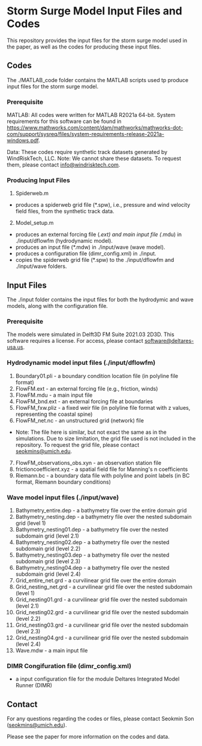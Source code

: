 # Storm Surge Model Input Files and Codes

This repository provides the input files for the storm surge model used in the paper, as well as the codes for producing these input files.


## Codes

The ./MATLAB_code folder contains the MATLAB scripts used tp produce input files for the storm surge model.

### Prerequisite

MATLAB: 
All codes were written for MATLAB R2021a 64-bit. System requirements for this software can be found in https://www.mathworks.com/content/dam/mathworks/mathworks-dot-com/support/sysreq/files/system-requirements-release-2021a-windows.pdf.

Data:
These codes require synthetic track datasets generated by WindRiskTech, LLC.
Note: We cannot share these datasets. To request them, please contact info@windrisktech.com.

### Producing Input Files

1. Spiderweb.m
- produces a spiderweb grid file (*.spw), i.e., pressure and wind velocity field files, from the synthetic track data.
2. Model_setup.m
- produces an external forcing file (*.ext) and main input file (*.mdu) in ./input/dflowfm (hydrodynamic model).
- produces an input file (*.mdw) in ./input/wave (wave model).
- produces a configuration file (dimr_config.xml) in ./input.
- copies the spiderweb grid file (*.spw) to the ./input/dflowfm and ./input/wave folders.


## Input Files

The ./input folder contains the input files for both the hydrodymic and wave models, along with the configuration file.

### Prerequisite

The models were simulated in Delft3D FM Suite 2021.03 2D3D. This software requires a license. For access, please contact software@deltares-usa.us.

### Hydrodynamic model input files (./input/dflowfm)

1. Boundary01.pli - a boundary condition location file (in polyline file format)
2. FlowFM.ext - an external forcing file (e.g., friction, winds)
3. FlowFM.mdu - a main input file
4. FlowFM_bnd.ext - an external forcing file at boundaries
5. FlowFM_fxw.pliz - a fixed weir file (in polyline file format with z values, representing the coastal spine)
6. FlowFM_net.nc - an unstructured grid (network) file 
* Note: The file here is similar, but not exact the same as in the simulations. Due to size limitation, the grid file used is not included in the repository.
To request the grid file, please contact seokmins@umich.edu.
7. FlowFM_observations_obs.xyn - an observation station file
8. frictioncoefficient.xyz - a spatial field file for Manning's n coefficients
9. Riemann.bc - a boundary data file with polyline and point labels (in BC format, Riemann boundary conditions)

### Wave model input files (./input/wave)

1. Bathymetry_entire.dep - a bathymetry file over the entire domain grid 
2. Bathymetry_nesting.dep - a bathymetry file over the nested subdomain grid (level 1)
3. Bathymetry_nesting01.dep - a bathymetry file over the nested subdomain grid (level 2.1)
4. Bathymetry_nesting02.dep - a bathymetry file over the nested subdomain grid (level 2.2)
5. Bathymetry_nesting03.dep - a bathymetry file over the nested subdomain grid (level 2.3)
6. Bathymetry_nesting04.dep - a bathymetry file over the nested subdomain grid (level 2.4)
7. Grid_entire_net.grd - a curvilinear grid file over the entire domain
8. Grid_nesting_net.grd - a curvilinear grid file over the nested subdomain (level 1)
9. Grid_nesting01.grd - a curvilinear grid file over the nested subdomain (level 2.1)
10. Grid_nesting02.grd - a curvilinear grid file over the nested subdomain (level 2.2)
11. Grid_nesting03.grd - a curvilinear grid file over the nested subdomain (level 2.3)
12. Grid_nesting04.grd - a curvilinear grid file over the nested subdomain (level 2.4)
13. Wave.mdw - a main input file 

### DIMR Congifuration file (dimr_config.xml)
- a input configuration file for the module Deltares Integrated Model Runner (DIMR)


## Contact

For any questions regarding the codes or files, please contact Seokmin Son (seokmins@umich.edu).

Please see the paper for more information on the codes and data.




